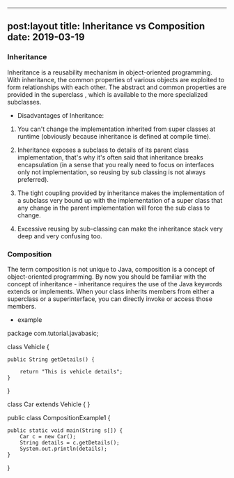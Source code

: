 

---
post:layout
title: Inheritance vs Composition
date: 2019-03-19
---

### Inheritance

Inheritance is a reusability mechanism in object-oriented programming. With inheritance, the common properties of various objects are exploited to form relationships with each other. The abstract and common properties are provided in the superclass , which is available to the more specialized subclasses.

* Disadvantages of Inheritance:

 1. You can't change the implementation inherited from super classes at runtime (obviously because inheritance is defined at compile time).

 2. Inheritance exposes a subclass to details of its parent class implementation, that's why it's often said that inheritance breaks encapsulation (in a sense that you really need to focus on interfaces only not  implementation, so reusing by sub classing is not always preferred).

3. The tight coupling provided by inheritance makes the implementation of a subclass very bound up with the implementation of a super class that any change in the parent implementation will force the sub class to change.

4. Excessive reusing by sub-classing can make the inheritance stack very deep and very confusing too.

 

### Composition 

The term composition is not unique to Java, composition is a concept of object-oriented programming. By now you should be familiar with the concept of inheritance - inheritance requires the use of the Java keywords extends or implements. When your class inherits members from either a superclass or a superinterface, you can directly invoke or access those members.

* example

package com.tutorial.javabasic;
 
class Vehicle {
 
    public String getDetails() {
 
        return "This is vehicle details";
    }
}
 
class Car extends Vehicle {
}
 
public class CompositionExample1 {
 
    public static void main(String s[]) {
        Car c = new Car();
        String details = c.getDetails();
        System.out.println(details);
    }
}

